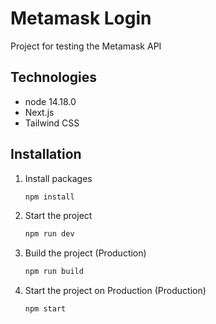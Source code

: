 # Metamask Login
Project for testing the Metamask API 

## Technologies
- node 14.18.0
- Next.js 
- Tailwind CSS

## Installation
1. Install packages 
    ```bash
    npm install
    ```

2. Start the project
   ```bash
   npm run dev
   ```

3. Build the project (Production)
   ```bash
   npm run build
   ```
4. Start the project on Production (Production)
   ```bash
   npm start
   ```